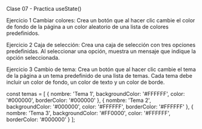 Clase 07 - Practica useState()

Ejercicio 1
Cambiar colores: Crea un botón que al hacer clic cambie el color de fondo de la página a un color aleatorio de una lista de colores predefinidos.

Ejercicio 2
Caja de selección: Crea una caja de selección con tres opciones predefinidas. Al seleccionar una opción, muestra un mensaje que indique la opción seleccionada.

Ejercicio 3
Cambio de tema: Crea un botón que al hacer clic cambie el tema de la página a un tema predefinido de una lista de temas. Cada tema debe incluir un color de fondo, un color de texto y un color de borde.

const temas = [
    {
      nombre: 'Tema 1',
      backgroundColor: '#FFFFFF',
      color: '#000000',
      borderColor: '#000000'
    },
    {
      nombre: 'Tema 2',
      backgroundColor: '#000000',
      color: '#FFFFFF',
      borderColor: '#FFFFFF'
    },
    {
      nombre: 'Tema 3',
      backgroundColor: '#FF0000',
      color: '#FFFFFF',
      borderColor: '#000000'
    }
  ];
